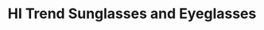 ---
title: "HI Trend Sunglasses and Eyeglasses"
url: /honolulu/hi-trend-sunglasses-and-eyeglasses/
shop: Kleidung
---